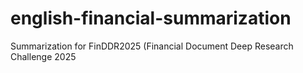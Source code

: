 # english-financial-summarization
Summarization for FinDDR2025 (Financial Document Deep Research Challenge 2025
